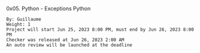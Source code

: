 0x05. Python - Exceptions
Python

    By: Guillaume
    Weight: 1
    Project will start Jun 25, 2023 8:00 PM, must end by Jun 26, 2023 8:00 PM
    Checker was released at Jun 26, 2023 2:00 AM
    An auto review will be launched at the deadline
